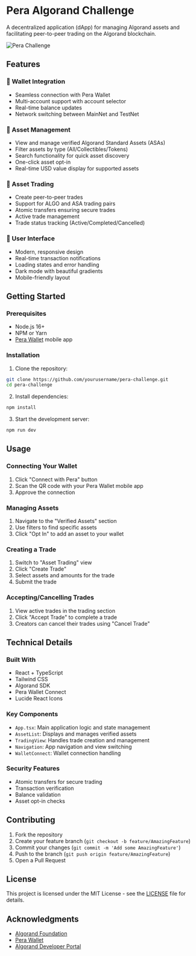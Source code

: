 # Pera Algorand Challenge

A decentralized application (dApp) for managing Algorand assets and facilitating peer-to-peer trading on the Algorand blockchain.

![Pera Challenge](https://images.unsplash.com/photo-1639762681485-074b7f938ba0?auto=format&fit=crop&q=80&w=2232&ixlib=rb-4.0.3)

## Features

### 🔐 Wallet Integration
- Seamless connection with Pera Wallet
- Multi-account support with account selector
- Real-time balance updates
- Network switching between MainNet and TestNet

### 💎 Asset Management
- View and manage verified Algorand Standard Assets (ASAs)
- Filter assets by type (All/Collectibles/Tokens)
- Search functionality for quick asset discovery
- One-click asset opt-in
- Real-time USD value display for supported assets

### 💱 Asset Trading
- Create peer-to-peer trades
- Support for ALGO and ASA trading pairs
- Atomic transfers ensuring secure trades
- Active trade management
- Trade status tracking (Active/Completed/Cancelled)

### 🎨 User Interface
- Modern, responsive design
- Real-time transaction notifications
- Loading states and error handling
- Dark mode with beautiful gradients
- Mobile-friendly layout

## Getting Started

### Prerequisites
- Node.js 16+
- NPM or Yarn
- [Pera Wallet](https://perawallet.app/) mobile app

### Installation

1. Clone the repository:
```bash
git clone https://github.com/yourusername/pera-challenge.git
cd pera-challenge
```

2. Install dependencies:
```bash
npm install
```

3. Start the development server:
```bash
npm run dev
```

## Usage

### Connecting Your Wallet
1. Click "Connect with Pera" button
2. Scan the QR code with your Pera Wallet mobile app
3. Approve the connection

### Managing Assets
1. Navigate to the "Verified Assets" section
2. Use filters to find specific assets
3. Click "Opt In" to add an asset to your wallet

### Creating a Trade
1. Switch to "Asset Trading" view
2. Click "Create Trade"
3. Select assets and amounts for the trade
4. Submit the trade

### Accepting/Cancelling Trades
1. View active trades in the trading section
2. Click "Accept Trade" to complete a trade
3. Creators can cancel their trades using "Cancel Trade"

## Technical Details

### Built With
- React + TypeScript
- Tailwind CSS
- Algorand SDK
- Pera Wallet Connect
- Lucide React Icons

### Key Components
- `App.tsx`: Main application logic and state management
- `AssetList`: Displays and manages verified assets
- `TradingView`: Handles trade creation and management
- `Navigation`: App navigation and view switching
- `WalletConnect`: Wallet connection handling

### Security Features
- Atomic transfers for secure trading
- Transaction verification
- Balance validation
- Asset opt-in checks

## Contributing

1. Fork the repository
2. Create your feature branch (`git checkout -b feature/AmazingFeature`)
3. Commit your changes (`git commit -m 'Add some AmazingFeature'`)
4. Push to the branch (`git push origin feature/AmazingFeature`)
5. Open a Pull Request

## License

This project is licensed under the MIT License - see the [LICENSE](LICENSE) file for details.

## Acknowledgments

- [Algorand Foundation](https://www.algorand.foundation/)
- [Pera Wallet](https://perawallet.app/)
- [Algorand Developer Portal](https://developer.algorand.org/)